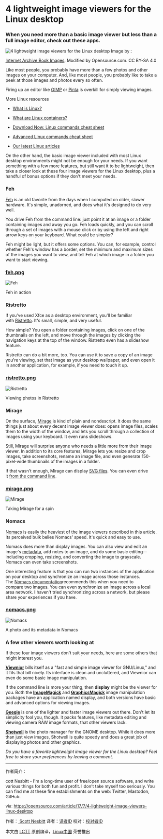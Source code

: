 4 lightweight image viewers for the Linux desktop
============================================================

### When you need more than a basic image viewer but less than a full image editor, check out these apps.


![4 lightweight image viewers for the Linux desktop](https://opensource.com/sites/default/files/styles/image-full-size/public/images/business/lightbulb-idea-think-yearbook-lead.png?itok=56ovNk8n "4 lightweight image viewers for the Linux desktop")
Image by : 

[Internet Archive Book Images][17]. Modified by Opensource.com. CC BY-SA 4.0

Like most people, you probably have more than a few photos and other images on your computer. And, like most people, you probably like to take a peek at those images and photos every so often.

Firing up an editor like [GIMP][18] or [Pinta][19] is overkill for simply viewing images.

More Linux resources

*   [What is Linux?][1]

*   [What are Linux containers?][2]

*   [Download Now: Linux commands cheat sheet][3]

*   [Advanced Linux commands cheat sheet][4]

*   [Our latest Linux articles][5]

On the other hand, the basic image viewer included with most Linux desktop environments might not be enough for your needs. If you want something with a few more features, but still want it to be lightweight, then take a closer look at these four image viewers for the Linux desktop, plus a handful of bonus options if they don't meet your needs.

### Feh

[Feh][20] is an old favorite from the days when I computed on older, slower hardware. It's simple, unadorned, and does what it's designed to do very well.

You drive Feh from the command line: just point it at an image or a folder containing images and away you go. Feh loads quickly, and you can scroll through a set of images with a mouse click or by using the left and right arrow keys on your keyboard. What could be simpler?

Feh might be light, but it offers some options. You can, for example, control whether Feh's window has a border, set the minimum and maximum sizes of the images you want to view, and tell Feh at which image in a folder you want to start viewing.

### [feh.png][6]

![Feh](https://opensource.com/sites/default/files/u128651/feh.png "Feh")

Feh in action

### Ristretto

If you've used Xfce as a desktop environment, you'll be familiar with [Ristretto][21]. It's small, simple, and very useful.

How simple? You open a folder containing images, click on one of the thumbnails on the left, and move through the images by clicking the navigation keys at the top of the window. Ristretto even has a slideshow feature.

Ristretto can do a bit more, too. You can use it to save a copy of an image you're viewing, set that image as your desktop wallpaper, and even open it in another application, for example, if you need to touch it up.

### [ristretto.png][7]

![Ristretto](https://opensource.com/sites/default/files/u128651/ristretto.png "Ristretto")

Viewing photos in Ristretto

### Mirage

On the surface, [Mirage][22] is kind of plain and nondescript. It does the same things just about every decent image viewer does: opens image files, scales them to the width of the window, and lets you scroll through a collection of images using your keyboard. It even runs slideshows.

Still, Mirage will surprise anyone who needs a little more from their image viewer. In addition to its core features, Mirage lets you resize and crop images, take screenshots, rename an image file, and even generate 150-pixel-wide thumbnails of the images in a folder.

If that wasn't enough, Mirage can display [SVG files][23]. You can even drive it [from the command line][24].

### [mirage.png][8]

![Mirage](https://opensource.com/sites/default/files/u128651/mirage.png "Mirage")

Taking Mirage for a spin

### Nomacs

[Nomacs][25] is easily the heaviest of the image viewers described in this article. Its perceived bulk belies Nomacs' speed. It's quick and easy to use.

Nomacs does more than display images. You can also view and edit an image's [metadata][26], add notes to an image, and do some basic editing—including cropping, resizing, and converting the image to grayscale. Nomacs can even take screenshots.

One interesting feature is that you can run two instances of the application on your desktop and synchronize an image across those instances. The [Nomacs documentation][27]recommends this when you need to compare two images. You can even synchronize an image across a local area network. I haven't tried synchronizing across a network, but please share your experiences if you have.

### [nomacs.png][9]

![Nomacs](https://opensource.com/sites/default/files/u128651/nomacs.png "Nomacs")

A photo and its metadata in Nomacs

### A few other viewers worth looking at

If these four image viewers don't suit your needs, here are some others that might interest you.

**[Viewnior][11]** bills itself as a "fast and simple image viewer for GNU/Linux," and it fits that bill nicely. Its interface is clean and uncluttered, and Viewnior can even do some basic image manipulation.

If the command line is more your thing, then **display** might be the viewer for you. Both the **[ImageMagick][12]** and **[GraphicsMagick][13]** image manipulation packages have an application named display, and both versions have basic and advanced options for viewing images.

**[Geeqie][14]** is one of the lighter and faster image viewers out there. Don't let its simplicity fool you, though. It packs features, like metadata editing and viewing camera RAW image formats, that other viewers lack.

**[Shotwell][15]** is the photo manager for the GNOME desktop. While it does more than just view images, Shotwell is quite speedy and does a great job of displaying photos and other graphics.

 _Do you have a favorite lightweight image viewer for the Linux desktop? Feel free to share your preferences by leaving a comment._

--------------------------------------------------------------------------------

作者简介：

cott Nesbitt - I'm a long-time user of free/open source software, and write various things for both fun and profit. I don't take myself too seriously. You can find me at these fine establishments on the web: Twitter, Mastodon, GitHub.

via: https://opensource.com/article/17/7/4-lightweight-image-viewers-linux-desktop

作者：[  Scott Nesbitt][a]
译者：[译者ID](https://github.com/译者ID)
校对：[校对者ID](https://github.com/校对者ID)

本文由 [LCTT](https://github.com/LCTT/TranslateProject) 原创编译，[Linux中国](https://linux.cn/) 荣誉推出

[a]:https://opensource.com/users/scottnesbitt
[1]:https://opensource.com/resources/what-is-linux?intcmp=70160000000h1jYAAQ&utm_source=intcallout&utm_campaign=linuxcontent
[2]:https://opensource.com/resources/what-are-linux-containers?intcmp=70160000000h1jYAAQ&utm_source=intcallout&utm_campaign=linuxcontent
[3]:https://developers.redhat.com/promotions/linux-cheatsheet/?intcmp=70160000000h1jYAAQ&utm_source=intcallout&utm_campaign=linuxcontent
[4]:https://developers.redhat.com/cheat-sheet/advanced-linux-commands-cheatsheet?intcmp=70160000000h1jYAAQ&utm_source=intcallout&utm_campaign=linuxcontent
[5]:https://opensource.com/tags/linux?intcmp=70160000000h1jYAAQ&utm_source=intcallout&utm_campaign=linuxcontent
[6]:https://opensource.com/file/361216
[7]:https://opensource.com/file/361231
[8]:https://opensource.com/file/361221
[9]:https://opensource.com/file/361226
[10]:https://opensource.com/article/17/7/4-lightweight-image-viewers-linux-desktop?rate=UcKbaJQJAbLScWVu8qm9bqii7JMsIswjfcBHt3aRnEU
[11]:http://siyanpanayotov.com/project/viewnior/
[12]:https://www.imagemagick.org/script/display.php
[13]:http://www.graphicsmagick.org/display.html
[14]:http://geeqie.org/
[15]:https://wiki.gnome.org/Apps/Shotwell
[16]:https://opensource.com/user/14925/feed
[17]:https://www.flickr.com/photos/internetarchivebookimages/14758810172/in/photolist-oubL5m-ocu2ck-odJwF4-oeq1na-odgZbe-odcugD-w7KHtd-owgcWd-oucGPe-oud585-rgBDNf-obLoQH-oePNvs-osVgEq-othPLM-obHcKo-wQR3KN-oumGqG-odnCyR-owgLg3-x2Zeyq-hMMxbq-oeRzu1-oeY49i-odumMM-xH4oJo-odrT31-oduJr8-odX8B3-obKG8S-of1hTN-ovhHWY-ow7Scj-ovfm7B-ouu1Hj-ods7Sg-qwgw5G-oeYz5D-oeXqFZ-orx8d5-hKPN4Q-ouNKch-our8E1-odvGSH-oweGTn-ouJNQQ-ormX8L-od9XZ1-roZJPJ-ot7Wf4
[18]:https://www.gimp.org/
[19]:https://pinta-project.com/pintaproject/pinta/
[20]:https://feh.finalrewind.org/
[21]:https://docs.xfce.org/apps/ristretto/start
[22]:http://mirageiv.sourceforge.net/
[23]:https://en.wikipedia.org/wiki/Scalable_Vector_Graphics
[24]:http://mirageiv.sourceforge.net/docs-advanced.html#cli
[25]:http://nomacs.org/
[26]:https://iptc.org/standards/photo-metadata/photo-metadata/
[27]:http://nomacs.org/synchronization/
[28]:https://opensource.com/users/scottnesbitt
[29]:https://opensource.com/users/scottnesbitt
[30]:https://opensource.com/article/17/7/4-lightweight-image-viewers-linux-desktop#comments
